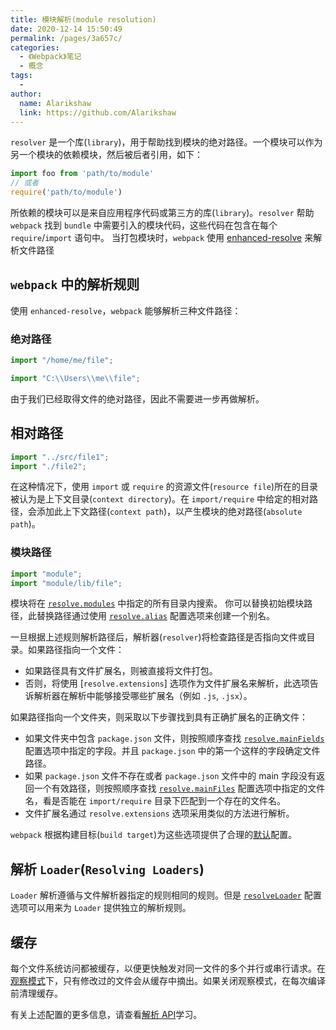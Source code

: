 ```yaml
---
title: 模块解析(module resolution)
date: 2020-12-14 15:50:49
permalink: /pages/3a657c/
categories:
  - 《Webpack》笔记
  - 概念
tags:
  - 
author: 
  name: Alarikshaw
  link: https://github.com/Alarikshaw
---
```


`resolver` 是一个库(`library`)，用于帮助找到模块的绝对路径。一个模块可以作为另一个模块的依赖模块，然后被后者引用，如下：

```js
import foo from 'path/to/module'
// 或者
require('path/to/module')
```

所依赖的模块可以是来自应用程序代码或第三方的库(`library`)。`resolver` 帮助 `webpack` 找到 `bundle` 中需要引入的模块代码，这些代码在包含在每个 `require`/`import` 语句中。 当打包模块时，`webpack` 使用 [enhanced-resolve](https://github.com/webpack/enhanced-resolve) 来解析文件路径

## `webpack` 中的解析规则

使用 `enhanced-resolve`，`webpack` 能够解析三种文件路径：

### 绝对路径

```js
import "/home/me/file";

import "C:\\Users\\me\\file";
```

由于我们已经取得文件的绝对路径，因此不需要进一步再做解析。

## 相对路径

```js
import "../src/file1";
import "./file2";
```

在这种情况下，使用 `import` 或 `require` 的资源文件(`resource file`)所在的目录被认为是上下文目录(`context directory`)。在 `import/require` 中给定的相对路径，会添加此上下文路径(`context path`)，以产生模块的绝对路径(`absolute path`)。

### 模块路径

```js
import "module";
import "module/lib/file";
```

模块将在 [`resolve.modules`](https://www.webpackjs.com/configuration/resolve/#resolve-modules) 中指定的所有目录内搜索。 你可以替换初始模块路径，此替换路径通过使用 [`resolve.alias`](https://www.webpackjs.com/configuration/resolve/#resolve-alias) 配置选项来创建一个别名。

一旦根据上述规则解析路径后，解析器(`resolver`)将检查路径是否指向文件或目录。如果路径指向一个文件：

- 如果路径具有文件扩展名，则被直接将文件打包。
- 否则，将使用 [`resolve.extensions`] 选项作为文件扩展名来解析，此选项告诉解析器在解析中能够接受哪些扩展名（例如 `.js`, `.jsx`）。

如果路径指向一个文件夹，则采取以下步骤找到具有正确扩展名的正确文件：

- 如果文件夹中包含 `package.json` 文件，则按照顺序查找 [`resolve.mainFields`](https://www.webpackjs.com/configuration/resolve/#resolve-mainfields) 配置选项中指定的字段。并且 `package.json` 中的第一个这样的字段确定文件路径。
- 如果 `package.json` 文件不存在或者 `package.json` 文件中的 main 字段没有返回一个有效路径，则按照顺序查找 [`resolve.mainFiles`](https://www.webpackjs.com/configuration/resolve/#resolve-mainfiles) 配置选项中指定的文件名，看是否能在 `import/require` 目录下匹配到一个存在的文件名。
- 文件扩展名通过 `resolve.extensions` 选项采用类似的方法进行解析。

`webpack` 根据构建目标(`build target`)为这些选项提供了合理的[默认](https://www.webpackjs.com/configuration/resolve)配置。

## 解析 `Loader`(`Resolving Loaders`)

`Loader` 解析遵循与文件解析器指定的规则相同的规则。但是 [`resolveLoader`](https://www.webpackjs.com/configuration/resolve/#resolveloader) 配置选项可以用来为 `Loader` 提供独立的解析规则。

## 缓存

每个文件系统访问都被缓存，以便更快触发对同一文件的多个并行或串行请求。在[观察模式](https://www.webpackjs.com/configuration/watch/#watch)下，只有修改过的文件会从缓存中摘出。如果关闭观察模式，在每次编译前清理缓存。

有关上述配置的更多信息，请查看[解析 API](https://www.webpackjs.com/configuration/resolve)学习。